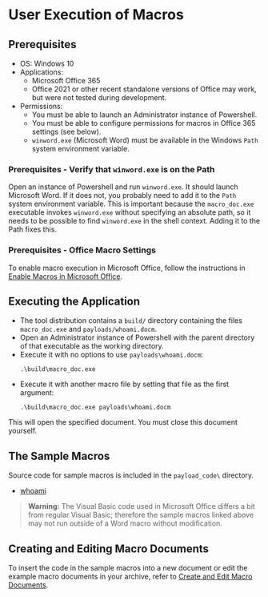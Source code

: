 # User Execution of Macros

## Prerequisites

* OS: Windows 10
* Applications:
  * Microsoft Office 365
  * Office 2021 or other recent standalone versions of Office may work, but were
    not tested during development.
* Permissions:
  * You must be able to launch an Administrator instance of Powershell.
  * You must be able to configure permissions for macros in Office 365 settings
    (see below).
  * `winword.exe` (Microsoft Word) must be available in the Windows `Path` system
    environment variable.

### Prerequisites - Verify that `winword.exe` is on the Path

Open an instance of Powershell and run `winword.exe`. It should launch Microsoft
Word. If it does not, you probably need to add it to the `Path` system
environment variable. This is important because the `macro_doc.exe` executable
invokes `winword.exe` without specifying an absolute path, so it needs to be
possible to find `winword.exe` in the shell context. Adding it to the Path fixes
this.

### Prerequisites - Office Macro Settings

To enable macro execution in Microsoft Office, follow the instructions in
[Enable Macros in Microsoft Office](docs/enable_macros.md).

## Executing the Application

* The tool distribution contains a `build/` directory containing the files
  `macro_doc.exe` and `payloads/whoami.docm`.
* Open an Administrator instance of Powershell with the parent directory of that
  executable as the working directory.
* Execute it with no options to use `payloads\whoami.docm`:
  ```
  .\build\macro_doc.exe
  ```
* Execute it with another macro file by setting that file as the first argument:
  ```
  .\build\macro_doc.exe payloads\whoami.docm
  ```

This will open the specified document. You must close this document yourself.

## The Sample Macros

Source code for sample macros is included in the `payload_code\` directory.

* [whoami](payload_code/whoami.md)

> **Warning:** The Visual Basic code used in Microsoft Office differs a bit from
> regular Visual Basic; therefore the sample macros linked above may not run
> outside of a Word macro without modification.

## Creating and Editing Macro Documents

To insert the code in the sample macros into a new document or edit the example
macro documents in your archive, refer to [Create and Edit Macro
Documents](docs/create_macro_documents.md).
